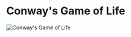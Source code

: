 # Conway's Game of Life

![Conway's Game of Life](https://github.com/user-attachments/assets/379469ee-599d-45c3-a7a1-6eada90fd5e9)
